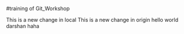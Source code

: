#training of Git_Workshop

This is a new change in local 
This is a new change in origin
hello world
darshan haha
